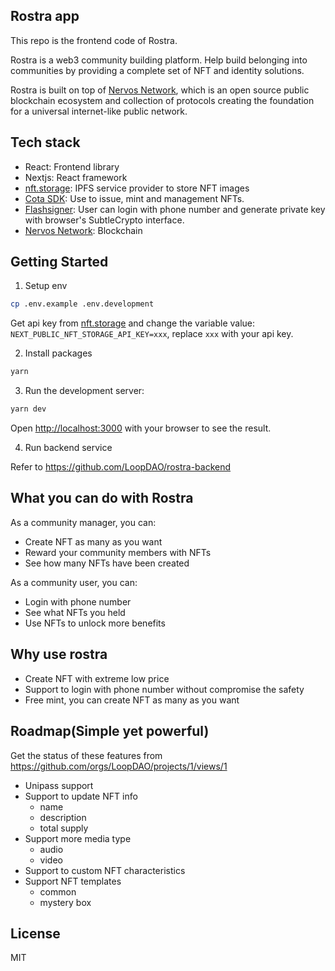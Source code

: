 ## Rostra app

This repo is the frontend code of Rostra.

Rostra is a web3 community building platform. Help build belonging into communities by providing a complete set of NFT and identity solutions.

Rostra is built on top of [Nervos Network](https://www.nervos.org/), which is an open source public blockchain ecosystem and collection of protocols creating the foundation for a universal internet-like public network.

## Tech stack
- React: Frontend library
- Nextjs: React framework
- [nft.storage](https://nft.storage/): IPFS service provider to store NFT images
- [Cota SDK](https://github.com/nervina-labs/cota-sdk-js): Use to issue, mint and management NFTs.
- [Flashsigner](https://github.com/nervina-labs/flashsigner-sdk-js): User can login with phone number and generate private key with browser's SubtleCrypto interface.
- [Nervos Network](https://www.nervos.org/): Blockchain

## Getting Started

1. Setup env

```bash
cp .env.example .env.development
```

Get api key from [nft.storage](https://nft.storage/) and change the variable value:
`NEXT_PUBLIC_NFT_STORAGE_API_KEY=xxx`, replace `xxx` with your api key.

2. Install packages

```bash
yarn
```

3. Run the development server:

```bash
yarn dev
```

Open [http://localhost:3000](http://localhost:3000) with your browser to see the result.

4. Run backend service

Refer to https://github.com/LoopDAO/rostra-backend

## What you can do with Rostra
As a community manager, you can:
- Create NFT as many as you want
- Reward your community members with NFTs
- See how many NFTs have been created

As a community user, you can:
- Login with phone number
- See what NFTs you held
- Use NFTs to unlock more benefits

## Why use rostra
- Create NFT with extreme low price
- Support to login with phone number without compromise the safety
- Free mint, you can create NFT as many as you want

## Roadmap(Simple yet powerful)
Get the status of these features from https://github.com/orgs/LoopDAO/projects/1/views/1

- Unipass support
- Support to update NFT info
	- name
	- description
	- total supply
- Support more media type
	- audio
	- video
- Support to custom NFT characteristics
- Support NFT templates
	- common
	- mystery box

## License

MIT
